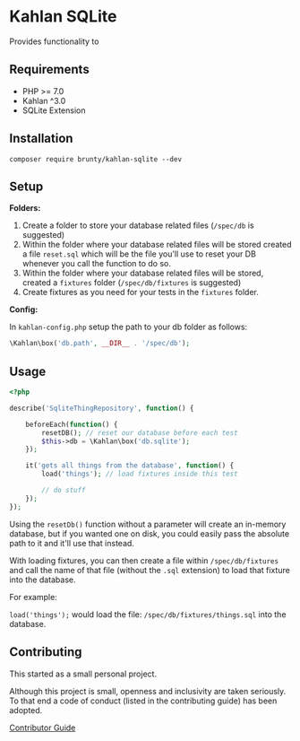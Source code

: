 # Kahlan SQLite

Provides functionality to

## Requirements

* PHP >= 7.0
* Kahlan ^3.0
* SQLite Extension

## Installation

`composer require brunty/kahlan-sqlite --dev`

## Setup

**Folders:**

1. Create a folder to store your database related files (`/spec/db` is suggested)
2. Within the folder where your database related files will be stored created a file `reset.sql` which will be the file you'll use to reset your DB whenever you call the function to do so.
3. Within the folder where your database related files will be stored, created a `fixtures` folder (`/spec/db/fixtures` is suggested)
4. Create fixtures as you need for your tests in the `fixtures` folder.

**Config:**

In `kahlan-config.php` setup the path to your db folder as follows:

```php
\Kahlan\box('db.path', __DIR__ . '/spec/db');
```

## Usage

```php
<?php

describe('SqliteThingRepository', function() {

    beforeEach(function() {
        resetDB(); // reset our database before each test
        $this->db = \Kahlan\box('db.sqlite');
    });

    it('gets all things from the database', function() {
        load('things'); // load fixtures inside this test

        // do stuff
    });
});
```

Using the `resetDb()` function without a parameter will create an in-memory database, but if you wanted one on disk, you could easily pass the absolute path to it and it'll use that instead.

With loading fixtures, you can then create a file within `/spec/db/fixtures` and call the name of that file (without the `.sql` extension) to load that fixture into the database.

For example:

`load('things');` would load the file: `/spec/db/fixtures/things.sql` into the database.

## Contributing

This started as a small personal project.

Although this project is small, openness and inclusivity are taken seriously. To that end a code of conduct (listed in the contributing guide) has been adopted.

[Contributor Guide](CONTRIBUTING.md)

